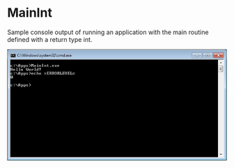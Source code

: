 MainInt
=============

Sample console output of running an application with the main routine defined with a return type int.

![Int Main Sample](https://github.com/dpcpp/MainInt/raw/gh-pages/img/mainint.png)

